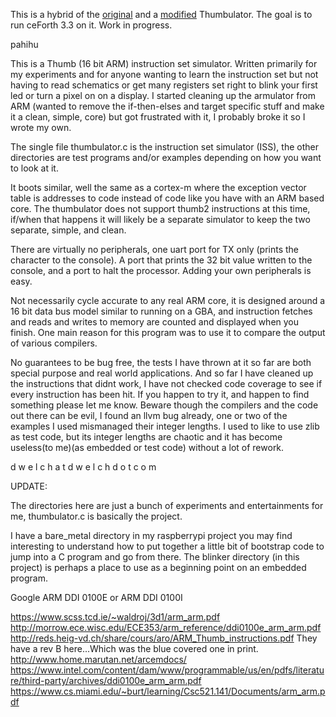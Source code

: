 This is a hybrid of the [original](https://github.com/dwelch67/thumbulator) and a [modified](https://github.com/ekoeppen/thumbulator) Thumbulator.
The goal is to run ceForth 3.3 on it. Work in progress.

pahihu


This is a Thumb (16 bit ARM) instruction set simulator. Written
primarily for my experiments and for anyone wanting to learn the
instruction set but not having to read schematics or get many registers
set right to blink your first led or turn a pixel on on a display. I
started cleaning up the armulator from ARM (wanted to remove the
if-then-elses and target specific stuff and make it a clean, simple,
core) but got frustrated with it, I probably broke it so I wrote my own.

The single file thumbulator.c is the instruction set simulator (ISS), the
other directories are test programs and/or examples depending on how you
want to look at it.

It boots similar, well the same as a cortex-m where the exception vector
table is addresses to code instead of code like you have with an ARM
based core. The thumbulator does not support thumb2 instructions at
this time, if/when that happens it will likely be a separate simulator
to keep the two separate, simple, and clean.

There are virtually no peripherals, one uart port for TX only (prints
the character to the console). A port that prints the 32 bit value
written to the console, and a port to halt the processor. Adding your
own peripherals is easy.

Not necessarily cycle accurate to any real ARM core, it is designed
around a 16 bit data bus model similar to running on a GBA, and
instruction fetches and reads and writes to memory are counted and
displayed when you finish. One main reason for this program was to use
it to compare the output of various compilers.

No guarantees to be bug free, the tests I have thrown at it so far are
both special purpose and real world applications. And so far I have
cleaned up the instructions that didnt work, I have not checked code
coverage to see if every instruction has been hit. If you happen to
try it, and happen to find something please let me know. Beware though
the compilers and the code out there can be evil, I found an llvm bug
already, one or two of the examples I used mismanaged their integer
lengths. I used to like to use zlib as test code, but its integer
lengths are chaotic and it has become useless(to me)(as embedded or
test code) without a lot of rework.

d w e l c h a t d w e l c h d o t c o m

UPDATE:

The directories here are just a bunch of experiments and entertainments
for me, thumbulator.c is basically the project.

I have a bare_metal directory in my raspberrypi project you may find
interesting to understand how to put together a little bit of bootstrap
code to jump into a C program and go from there.  The blinker directory
(in this project) is perhaps a place to use as a beginning point on an
embedded program.

Google
  ARM DDI 0100E
or
  ARM DDI 0100I

https://www.scss.tcd.ie/~waldroj/3d1/arm_arm.pdf
http://morrow.ece.wisc.edu/ECE353/arm_reference/ddi0100e_arm_arm.pdf
http://reds.heig-vd.ch/share/cours/aro/ARM_Thumb_instructions.pdf
They have a rev B here...Which was the blue covered one in print.
http://www.home.marutan.net/arcemdocs/
https://www.intel.com/content/dam/www/programmable/us/en/pdfs/literature/third-party/archives/ddi0100e_arm_arm.pdf
https://www.cs.miami.edu/~burt/learning/Csc521.141/Documents/arm_arm.pdf

